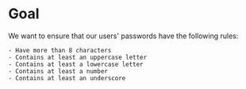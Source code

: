 # Goal

We want to ensure that our users' passwords have the following rules:

```
- Have more than 8 characters
- Contains at least an uppercase letter
- Contains at least a lowercase letter
- Contains at least a number
- Contains at least an underscore
```
